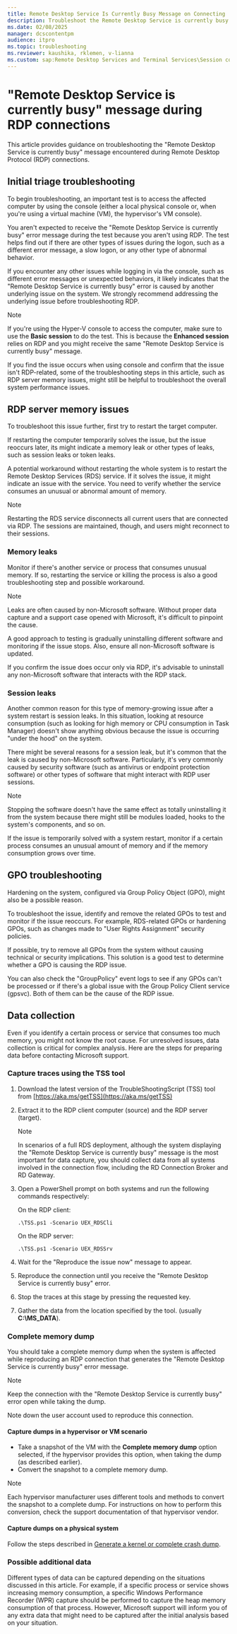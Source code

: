 ```yaml
---
title: Remote Desktop Service Is Currently Busy Message on Connecting
description: Troubleshoot the Remote Desktop Service is currently busy error when users start a remote desktop connection.
ms.date: 02/08/2025
manager: dcscontentpm
audience: itpro
ms.topic: troubleshooting
ms.reviewer: kaushika, rklemen, v-lianna
ms.custom: sap:Remote Desktop Services and Terminal Services\Session connectivity, csstroubleshoot
---
```


# "Remote Desktop Service is currently busy" message during RDP connections

This article provides guidance on troubleshooting the "Remote Desktop Service is currently busy" message encountered during Remote Desktop Protocol (RDP) connections.

## Initial triage troubleshooting

To begin troubleshooting, an important test is to access the affected computer by using the console (either a local physical console or, when you're using a virtual machine (VM), the hypervisor's VM console).

You aren't expected to receive the "Remote Desktop Service is currently busy" error message during the test because you aren't using RDP. The test helps find out if there are other types of issues during the logon, such as a different error message, a slow logon, or any other type of abnormal behavior.

If you encounter any other issues while logging in via the console, such as different error messages or unexpected behaviors, it likely indicates that the "Remote Desktop Service is currently busy" error is caused by another underlying issue on the system. We strongly recommend addressing the underlying issue before troubleshooting RDP.

> [!NOTE]
> If you're using the Hyper-V console to access the computer, make sure to use the **Basic session** to do the test. This is because the **Enhanced session** relies on RDP and you might receive the same "Remote Desktop Service is currently busy" message.
>
> If you find the issue occurs when using console and confirm that the issue isn't RDP-related, some of the troubleshooting steps in this article, such as RDP server memory issues, might still be helpful to troubleshoot the overall system performance issues.

## RDP server memory issues

To troubleshoot this issue further, first try to restart the target computer.

If restarting the computer temporarily solves the issue, but the issue reoccurs later, its might indicate a memory leak or other types of leaks, such as session leaks or token leaks.

A potential workaround without restarting the whole system is to restart the Remote Desktop Services (RDS) service. If it solves the issue, it might indicate an issue with the service. You need to verify whether the service consumes an unusual or abnormal amount of memory.

> [!NOTE]
> Restarting the RDS service disconnects all current users that are connected via RDP. The sessions are maintained, though, and users might reconnect to their sessions.

### Memory leaks

Monitor if there's another service or process that consumes unusual memory. If so, restarting the service or killing the process is also a good troubleshooting step and possible workaround.

> [!NOTE]
> Leaks are often caused by non-Microsoft software. Without proper data capture and a support case opened with Microsoft, it's difficult to pinpoint the cause.
>
> A good approach to testing is gradually uninstalling different software and monitoring if the issue stops. Also, ensure all non-Microsoft software is updated.
>
> If you confirm the issue does occur only via RDP, it's advisable to uninstall any non-Microsoft software that interacts with the RDP stack.

### Session leaks

Another common reason for this type of memory-growing issue after a system restart is session leaks. In this situation, looking at resource consumption (such as looking for high memory or CPU consumption in Task Manager) doesn't show anything obvious because the issue is occurring "under the hood" on the system.

There might be several reasons for a session leak, but it's common that the leak is caused by non-Microsoft software. Particularly, it's very commonly caused by security software (such as antivirus or endpoint protection software) or other types of software that might interact with RDP user sessions.

> [!NOTE]
> Stopping the software doesn't have the same effect as totally uninstalling it from the system because there might still be modules loaded, hooks to the system's components, and so on.

If the issue is temporarily solved with a system restart, monitor if a certain process consumes an unusual amount of memory and if the memory consumption grows over time.

## GPO troubleshooting

Hardening on the system, configured via Group Policy Object (GPO), might also be a possible reason.

To troubleshoot the issue, identify and remove the related GPOs to test and monitor if the issue reoccurs. For example, RDS-related GPOs or hardening GPOs, such as changes made to "User Rights Assignment" security policies.

If possible, try to remove all GPOs from the system without causing technical or security implications. This solution is a good test to determine whether a GPO is causing the RDP issue.

You can also check the "GroupPolicy" event logs to see if any GPOs can't be processed or if there's a global issue with the Group Policy Client service (gpsvc). Both of them can be the cause of the RDP issue.

## Data collection

Even if you identify a certain process or service that consumes too much memory, you might not know the root cause. For unresolved issues, data collection is critical for complex analysis. Here are the steps for preparing data before contacting Microsoft support.

### Capture traces using the TSS tool

1. Download the latest version of the TroubleShootingScript (TSS) tool from [https://aka.ms/getTSS](https://aka.ms/getTSS)
2. Extract it to the RDP client computer (source) and the RDP server (target).

   > [!NOTE]
   > In scenarios of a full RDS deployment, although the system displaying the "Remote Desktop Service is currently busy" message is the most important for data capture, you should collect data from all systems involved in the connection flow, including the RD Connection Broker and RD Gateway.

3. Open a PowerShell prompt on both systems and run the following commands respectively:

   On the RDP client:

   ```console
   .\TSS.ps1 -Scenario UEX_RDSCli
   ```

   On the RDP server:

   ```console
   .\TSS.ps1 -Scenario UEX_RDSSrv
   ```

4. Wait for the "Reproduce the issue now" message to appear.
5. Reproduce the connection until you receive the "Remote Desktop Service is currently busy" error.
6. Stop the traces at this stage by pressing the requested key.
7. Gather the data from the location specified by the tool. (usually **C:\MS_DATA**).

### Complete memory dump

You should take a complete memory dump when the system is affected while reproducing an RDP connection that generates the "Remote Desktop Service is currently busy" error message.

> [!NOTE]
> Keep the connection with the "Remote Desktop Service is currently busy" error open while taking the dump.

Note down the user account used to reproduce this connection.

#### Capture dumps in a hypervisor or VM scenario

- Take a snapshot of the VM with the **Complete memory dump** option selected, if the hypervisor provides this option, when taking the dump (as described earlier).
- Convert the snapshot to a complete memory dump.

> [!NOTE]
> Each hypervisor manufacturer uses different tools and methods to convert the snapshot to a complete dump. For instructions on how to perform this conversion, check the support documentation of that hypervisor vendor.

#### Capture dumps on a physical system

Follow the steps described in [Generate a kernel or complete crash dump](../../windows-client/performance/generate-a-kernel-or-complete-crash-dump.md).

### Possible additional data

Different types of data can be captured depending on the situations discussed in this article. For example, if a specific process or service shows increasing memory consumption, a specific Windows Performance Recorder (WPR) capture should be performed to capture the heap memory consumption of that process. However, Microsoft support will inform you of any extra data that might need to be captured after the initial analysis based on your situation.
